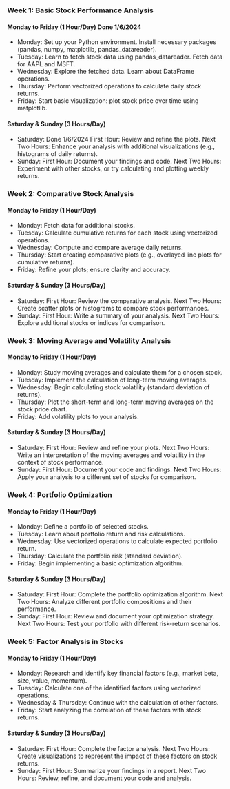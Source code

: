 ### Week 1: Basic Stock Performance Analysis
#### Monday to Friday (1 Hour/Day) Done 1/6/2024
- Monday: Set up your Python environment. Install necessary packages (pandas, numpy, matplotlib, pandas_datareader).
- Tuesday: Learn to fetch stock data using pandas_datareader. Fetch data for AAPL and MSFT.
- Wednesday: Explore the fetched data. Learn about DataFrame operations.
- Thursday: Perform vectorized operations to calculate daily stock returns.
- Friday: Start basic visualization: plot stock price over time using matplotlib.
#### Saturday & Sunday (3 Hours/Day) 
- Saturday: Done 1/6/2024
First Hour: Review and refine the plots.
Next Two Hours: Enhance your analysis with additional visualizations (e.g., histograms of daily returns).
- Sunday:
First Hour: Document your findings and code.
Next Two Hours: Experiment with other stocks, or try calculating and plotting weekly returns.


### Week 2: Comparative Stock Analysis
#### Monday to Friday (1 Hour/Day)
- Monday: Fetch data for additional stocks.
- Tuesday: Calculate cumulative returns for each stock using vectorized operations.
- Wednesday: Compute and compare average daily returns.
- Thursday: Start creating comparative plots (e.g., overlayed line plots for cumulative returns).
- Friday: Refine your plots; ensure clarity and accuracy.
#### Saturday & Sunday (3 Hours/Day)
- Saturday:
First Hour: Review the comparative analysis.
Next Two Hours: Create scatter plots or histograms to compare stock performances.
- Sunday:
First Hour: Write a summary of your analysis.
Next Two Hours: Explore additional stocks or indices for comparison.

### Week 3: Moving Average and Volatility Analysis
#### Monday to Friday (1 Hour/Day)
- Monday: Study moving averages and calculate them for a chosen stock.
- Tuesday: Implement the calculation of long-term moving averages.
- Wednesday: Begin calculating stock volatility (standard deviation of returns).
- Thursday: Plot the short-term and long-term moving averages on the stock price chart.
- Friday: Add volatility plots to your analysis.
#### Saturday & Sunday (3 Hours/Day)
- Saturday:
First Hour: Review and refine your plots.
Next Two Hours: Write an interpretation of the moving averages and volatility in the context of stock performance.
- Sunday:
First Hour: Document your code and findings.
Next Two Hours: Apply your analysis to a different set of stocks for comparison.

### Week 4: Portfolio Optimization
#### Monday to Friday (1 Hour/Day)
- Monday: Define a portfolio of selected stocks.
- Tuesday: Learn about portfolio return and risk calculations.
- Wednesday: Use vectorized operations to calculate expected portfolio return.
- Thursday: Calculate the portfolio risk (standard deviation).
- Friday: Begin implementing a basic optimization algorithm.
#### Saturday & Sunday (3 Hours/Day)
- Saturday:
First Hour: Complete the portfolio optimization algorithm.
Next Two Hours: Analyze different portfolio compositions and their performance.
- Sunday:
First Hour: Review and document your optimization strategy.
Next Two Hours: Test your portfolio with different risk-return scenarios.

### Week 5: Factor Analysis in Stocks
#### Monday to Friday (1 Hour/Day)
- Monday: Research and identify key financial factors (e.g., market beta, size, value, momentum).
- Tuesday: Calculate one of the identified factors using vectorized operations.
- Wednesday & Thursday: Continue with the calculation of other factors.
- Friday: Start analyzing the correlation of these factors with stock returns.
#### Saturday & Sunday (3 Hours/Day)
- Saturday:
First Hour: Complete the factor analysis.
Next Two Hours: Create visualizations to represent the impact of these factors on stock returns.
- Sunday:
First Hour: Summarize your findings in a report.
Next Two Hours: Review, refine, and document your code and analysis.
